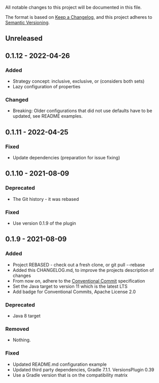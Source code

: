 All notable changes to this project will be documented in this file.

The format is based on [Keep a Changelog](https://keepachangelog.com/en/1.0.0/),
and this project adheres to [Semantic Versioning](https://semver.org/spec/v2.0.0.html).

## Unreleased

## 0.1.12 - 2022-04-26

### Added
- Strategy concept: inclusive, exclusive, or (considers both sets) 
- Lazy configuration of properties

### Changed
- Breaking: Older configurations that did not use defaults have to be updated, see README examples.

## 0.1.11 - 2022-04-25

### Fixed
- Update dependencies (preparation for issue fixing)

## 0.1.10 - 2021-08-09

### Deprecated
- The Git history - it was rebased

### Fixed
- Use version 0.1.9 of the plugin

## 0.1.9 - 2021-08-09

### Added
- Project REBASED - check out a fresh clone, or git pull --rebase 
- Added this CHANGELOG.md, to improve the projects description of changes
- From now on, adhere to the [Conventional Commit](https://www.conventionalcommits.org/en/v1.0.0/) specification
- Set the Java target to version 11 which is the latest LTS
- Add badge for Conventional Commits, Apache License 2.0

### Deprecated
- Java 8 target

### Removed
- Nothing.

### Fixed
- Updated README.md configuration example
- Updated third party dependencies, Gradle 7.1.1. VersionsPlugin 0.39
- Use a Gradle version that is on the compatibility matrix

